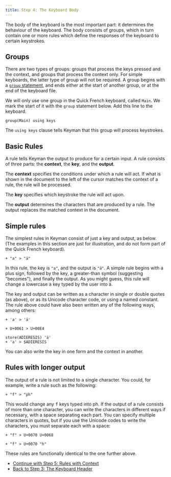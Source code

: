 ```yaml
---
title: Step 4: The Keyboard Body
---
```


The body of the keyboard is the most important part: it determines the
behaviour of the keyboard. The body consists of groups, which in turn
contain one or more rules which define the responses of the keyboard to
certain keystrokes.

## Groups

There are two types of groups: groups that process the keys pressed and
the context, and groups that process the context only. For simple
keyboards, the latter type of group will not be required. A group begins
with a [`group` statement](/developer/language/reference/group), and
ends either at the start of another group, or at the end of the keyboard
file.

We will only use one group in the Quick French keyboard, called `Main`.
We mark the start of it with the `group` statement below. Add this line
to the keyboard.

``` keyman
group(Main) using keys
```

The `using keys` clause tells Keyman that this group will process
keystrokes.

## Basic Rules

A rule tells Keyman the output to produce for a certain input. A rule
consists of three parts: the **context**, the **key**, and the
**output**.

The **context** specifies the conditions under which a rule will act. If
what is shown in the document to the left of the cursor matches the
context of a rule, the rule will be processed.

The **key** specifies which keystroke the rule will act upon.

The **output** determines the characters that are produced by a rule.
The output replaces the matched context in the document.

## Simple rules

The simplest rules in Keyman consist of just a key and output, as below.
(The examples in this section are just for illustration, and do not form
part of the Quick French keyboard).

```keyman
+ "a" > "ä"
```

In this rule, the key is `"a"`, and the output is `"ä"`. A simple rule
begins with a plus sign, followed by the key, a greater-than symbol
(suggesting "becomes"), and finally the output. As you might guess, this
rule will change a lowercase <kbd>a</kbd> key typed by the
user into ä.

The key and output can be written as a character in single or double
quotes (as above), or as its Unicode character code, or using a named
constant. The rule above could have also been written any of the
following ways, among others:

```keyman
+ 'a' > 'ä'

+ U+0061 > U+00E4

store(ADIERESIS) 'ä'
+ 'a' > $ADIERESIS
```

You can also write the key in one form and the context in another.

## Rules with longer output

The output of a rule is not limited to a single character. You could,
for example, write a rule such as the following:

```keyman
+ "f" > "ph"
```

This would change any <kbd>f</kbd> keys typed into ph.
If the output of a rule consists of more than one character, you can
write the characters in different ways if necessary, with a space
separating each part. You can specify multiple characters in quotes, but
if you use the Unicode codes to write the characters, you must separate
each with a space:

```keyman
+ "f" > U+0070 U+0068

+ "f" > U+0070 "h"
```

These rules are functionally identical to the one further above.

-   [Continue with Step 5: Rules with Context](step-5)
-   [Back to Step 3: The Keyboard Header](step-3)